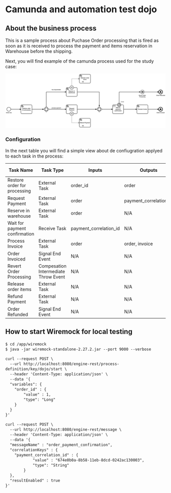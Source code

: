 # Camunda and automation test dojo
## About the business process

This is a sample process about Puchase Order processing that is fired as soon as it is received to process the payment and items reservation in Warehouse before the shipping.

Next, you will find example of the camunda process used for the study case:

<p align="center">
  <img src="./docs/dojo.png" />
</p>

### Configuration
In the next table you will find a simple view about de confiugration applyed to each task in the process:

|Task Name|Task Type|Inputs|Outputs|Topic/ Message/ Signal Name|
|----|----|-------|-------|-------|
|Restore order for processing|External Task| order_id|order|order_restore|
|Request Payment|External Task|order|payment_correlation_id|order_payment_request|
|Reserve in warehouse|External Task|order|N/A|order_items_reserve|
|Wait for payment confirmation|Receive Task|payment_correlation_id|N/A|order_payment_confirmation|
|Process Invoice|External Task|order|order, invoice|order_invoice_process|
|Order Invoiced|Signal End Event|N/A|N/A|order_invoiced|  
|Revert Order Processing|Compesation Intermediate Throw Event| N/A | N/A | N/A |
|Release order items|External Task| N/A | N/A | order_items_release |
|Refund Payment|External Task| N/A | N/A | order_payment_refund |
|Order Refunded|Signal End Event| N/A | N/A | order_refunded |



## How to start Wiremock for local testing

```
$ cd /app/wiremock
$ java -jar wiremock-standalone-2.27.2.jar --port 9000 --verbose
```

```
curl --request POST \
  --url http://localhost:8080/engine-rest/process-definition/key/dojo/start \
  --header 'Content-Type: application/json' \
  --data '{
  "variables": {
    "order_id" : {
        "value" : 1,
        "type": "Long"
    }
  }
}'
```

```
curl --request POST \
  --url http://localhost:8080/engine-rest/message \
  --header 'Content-Type: application/json' \
  --data '{
  "messageName" : "order_payment_confirmation",
  "correlationKeys" : {
    "payment_correlation_id" : {
			"value" : "674e0b0a-8b58-11eb-8dcd-0242ac130003", 
			"type": "String"
		}
  },
  "resultEnabled" : true
}'
```